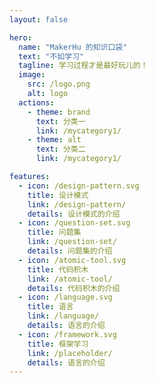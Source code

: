 ```yaml
---
layout: false

hero:
  name: "MakerHu 的知识口袋"
  text: "不如学习"
  tagline: 学习过程才是最好玩儿的！
  image:
    src: /logo.png
    alt: logo
  actions:
    - theme: brand
      text: 分类一
      link: /mycategory1/
    - theme: alt
      text: 分类二
      link: /mycategory1/

features:
  - icon: /design-pattern.svg
    title: 设计模式
    link: /design-pattern/
    details: 设计模式的介绍
  - icon: /question-set.svg
    title: 问题集
    link: /question-set/
    details: 问题集的介绍
  - icon: /atomic-tool.svg
    title: 代码积木
    link: /atomic-tool/
    details: 代码积木的介绍
  - icon: /language.svg
    title: 语言
    link: /language/
    details: 语言的介绍
  - icon: /framework.svg
    title: 框架学习
    link: /placeholder/
    details: 语言的介绍
---
```


<MyHome />